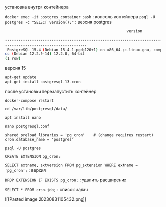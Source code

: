 установка внутри контейнера

`docker exec -it postgres_container bash` :  консоль контейнера
`psql -U postgres -c "SELECT version();"` : версия postgres

```bash
                                                       version                  
                                     
--------------------------------------------------------------------------------
-------------------------------------
 PostgreSQL 15.4 (Debian 15.4-1.pgdg120+1) on x86_64-pc-linux-gnu, compiled by g
cc (Debian 12.2.0-14) 12.2.0, 64-bit
(1 row)
```

версия 15

```bash
apt-get update
apt-get install postgresql-13-cron
```

после установки перезапустить контейнер

`docker-compose restart`

`cd /var/lib/postgresql/data/`

`apt install nano`

`nano postgresql.conf `

```
shared_preload_libraries = 'pg_cron'    # (change requires restart)
cron.database_name = 'postgres'

```

`psql -U postgres`

`CREATE EXTENSION pg_cron;`

`SELECT extname, extversion FROM pg_extension WHERE extname = 'pg_cron';` : версия

`DROP EXTENSION IF EXISTS pg_cron;` : удалить расширение

`SELECT * FROM cron.job;` : список задач


![[Pasted image 20230831105432.png]]


